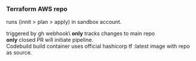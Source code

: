 ### Terraform AWS repo
runs (innit > plan > apply) in sandbox account.

triggered by gh webhook\\
**only** tracks changes to main repo\
**only** closed PR will initiate pipeline.\
Codebuild build container uses official hashicorp tf :latest image with repo as source.
